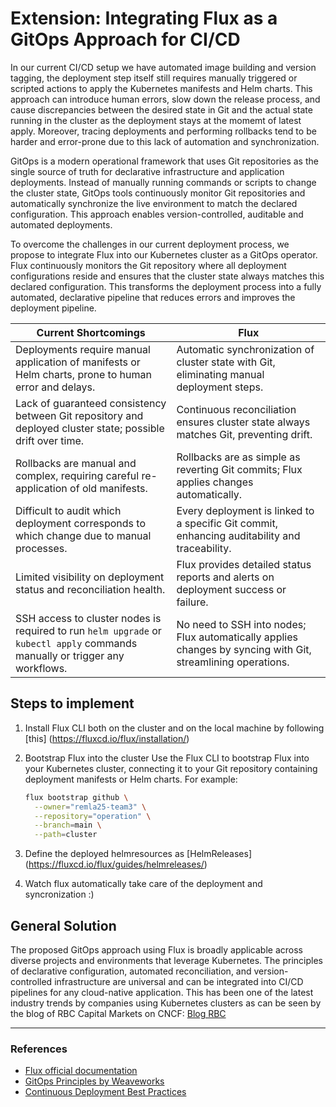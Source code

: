 # Extension: Integrating Flux as a GitOps Approach for CI/CD

In our current CI/CD setup we have automated image building and version tagging, the deployment step itself still requires manually triggered or scripted actions to apply the Kubernetes manifests and Helm charts. This approach can introduce human errors, slow down the release process, and cause discrepancies between the desired state in Git and the actual state running in the cluster as the deployment stays at the momemt of latest apply. Moreover, tracing deployments and performing rollbacks tend to be harder and error-prone due to this lack of automation and synchronization.

GitOps is a modern operational framework that uses Git repositories as the single source of truth for declarative infrastructure and application deployments. Instead of manually running commands or scripts to change the cluster state, GitOps tools continuously monitor Git repositories and automatically synchronize the live environment to match the declared configuration. This approach enables version-controlled, auditable and automated deployments.

To overcome the challenges in our current deployment process, we propose to integrate Flux into our Kubernetes cluster as a GitOps operator. Flux continuously monitors the Git repository where all deployment configurations reside and ensures that the cluster state always matches this declared configuration. This transforms the deployment process into a fully automated, declarative pipeline that reduces errors and improves the deployment pipeline.

| **Current Shortcomings**                                  | **Flux**                              |
|-----------------------------------------------------------|------------------------------------------------------------|
| Deployments require manual application of manifests or Helm charts, prone to human error and delays. | Automatic synchronization of cluster state with Git, eliminating manual deployment steps. |
| Lack of guaranteed consistency between Git repository and deployed cluster state; possible drift over time. | Continuous reconciliation ensures cluster state always matches Git, preventing drift. |
| Rollbacks are manual and complex, requiring careful re-application of old manifests. | Rollbacks are as simple as reverting Git commits; Flux applies changes automatically. |
| Difficult to audit which deployment corresponds to which change due to manual processes. | Every deployment is linked to a specific Git commit, enhancing auditability and traceability. |
| Limited visibility on deployment status and reconciliation health. | Flux provides detailed status reports and alerts on deployment success or failure. |
| SSH access to cluster nodes is required to run `helm upgrade` or `kubectl apply` commands manually or trigger any workflows. | No need to SSH into nodes; Flux automatically applies changes by syncing with Git, streamlining operations. |


## Steps to implement
1. Install Flux CLI both on the cluster and on the local machine by following [this] (https://fluxcd.io/flux/installation/)

2. Bootstrap Flux into the cluster
   Use the Flux CLI to bootstrap Flux into your Kubernetes cluster, connecting it to your Git repository containing deployment manifests or Helm charts. For example:  
   ```bash
   flux bootstrap github \
     --owner="remla25-team3" \
     --repository="operation" \
     --branch=main \
     --path=cluster
3. Define the deployed helmresources as [HelmReleases] (https://fluxcd.io/flux/guides/helmreleases/)
4. Watch flux automatically take care of the deployment and syncronization :) 
## General Solution
  The proposed GitOps approach using Flux is broadly applicable across diverse projects and environments that leverage Kubernetes. The principles of declarative configuration, automated reconciliation, and version-controlled infrastructure are universal and can be integrated into CI/CD pipelines for any cloud-native application. This has been one of the latest industry trends by companies using Kubernetes clusters as can be seen by the blog of RBC Capital Markets on CNCF: [Blog RBC](https://www.cncf.io/blog/2025/05/22/streamlining-application-deployment-on-kubernetes-at-rbc-capital-markets-a-journey-with-fluxcd/)

---

### References

- [Flux official documentation](https://fluxcd.io/docs/)
- [GitOps Principles by Weaveworks](https://www.weave.works/technologies/gitops/)
- [Continuous Deployment Best Practices](https://www.weave.works/blog/gitops-why-and-how)

